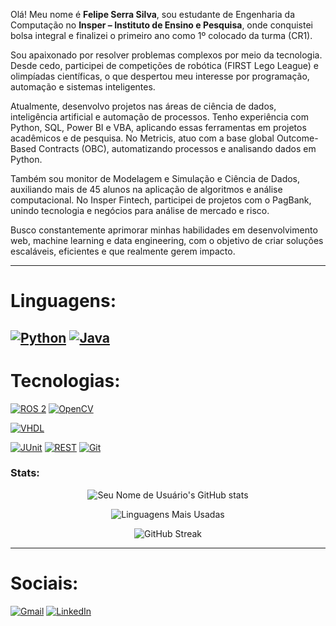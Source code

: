 Olá! Meu nome é **Felipe Serra Silva**, sou estudante de Engenharia da Computação no **Insper – Instituto de Ensino e Pesquisa**, onde conquistei bolsa integral e finalizei o primeiro ano como 1º colocado da turma (CR1).

Sou apaixonado por resolver problemas complexos por meio da tecnologia. Desde cedo, participei de competições de robótica (FIRST Lego League) e olimpíadas científicas, o que despertou meu interesse por programação, automação e sistemas inteligentes.

Atualmente, desenvolvo projetos nas áreas de ciência de dados, inteligência artificial e automação de processos. Tenho experiência com Python, SQL, Power BI e VBA, aplicando essas ferramentas em projetos acadêmicos e de pesquisa. No Metricis, atuo com a base global Outcome-Based Contracts (OBC), automatizando processos e analisando dados em Python.

Também sou monitor de Modelagem e Simulação e Ciência de Dados, auxiliando mais de 45 alunos na aplicação de algoritmos e análise computacional. No Insper Fintech, participei de projetos com o PagBank, unindo tecnologia e negócios para análise de mercado e risco.

Busco constantemente aprimorar minhas habilidades em desenvolvimento web, machine learning e data engineering, com o objetivo de criar soluções escaláveis, eficientes e que realmente gerem impacto.

---

# Linguagens:

[![Python](https://img.shields.io/badge/Python-3670A0?style=for-the-badge&logo=python&logoColor=ffdd54)](URL_OPCIONAL) 
[![Java](https://img.shields.io/badge/Java-007396?style=for-the-badge&logo=java&logoColor=white)](URL_OPCIONAL)
---

# Tecnologias:

[![ROS 2](https://img.shields.io/badge/ROS_2-22314E?style=for-the-badge&logo=ros&logoColor=white)](URL_OPCIONAL)
[![OpenCV](https://img.shields.io/badge/OpenCV-5C3EE8?style=for-the-badge&logo=opencv&logoColor=white)](URL_OPCIONAL)

[![VHDL](https://img.shields.io/badge/VHDL-6386C5?style=for-the-badge&logo=microchip&logoColor=white)](URL_OPCIONAL)

[![JUnit](https://img.shields.io/badge/JUnit-25A190?style=for-the-badge&logo=junit5&logoColor=white)](URL_OPCIONAL)
[![REST](https://img.shields.io/badge/REST-02303A?style=for-the-badge&logo=go&logoColor=white)](URL_OPCIONAL)
[![Git](https://img.shields.io/badge/Git-F05032?style=for-the-badge&logo=git&logoColor=white)](URL_OPCIONAL)

### Stats:

<p align="center">
  <img src="https://github-readme-stats.vercel.app/api?username=Felipe-Serra-Silva&show_icons=true&theme=dark" alt="Seu Nome de Usuário's GitHub stats" />
</p>

<p align="center">
  <img src="https://github-readme-stats.vercel.app/api/top-langs/?username=Felipe-Serra-Silva&layout=compact&theme=dark" alt="Linguagens Mais Usadas" />
</p>

<p align="center">
  <img src="https://github-readme-streak-stats.herokuapp.com/?user=Felipe-Serra-Silva&theme=dark" alt="GitHub Streak" />
</p>

---

# Sociais:

<p align="left">
  <a href="mailto:felipess16@al.insper.edu.br"><img src="https://img.shields.io/badge/Gmail-D14836?style=for-the-badge&logo=gmail&logoColor=white" alt="Gmail" /></a>
  <a href="https://www.linkedin.com/in/felipe-serra-silva-a08843322"><img src="https://img.shields.io/badge/LinkedIn-0077B5?style=for-the-badge&logo=linkedin&logoColor=white" alt="LinkedIn" /></a>
</p>
